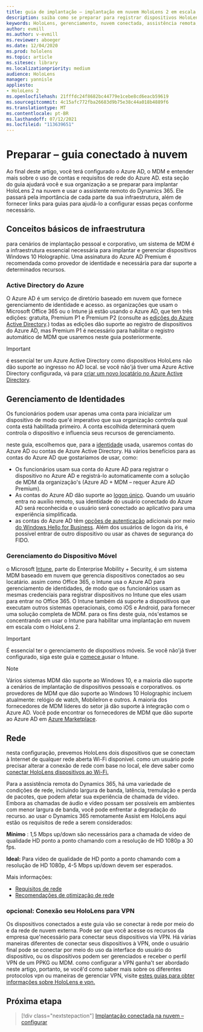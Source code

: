 ```yaml
---
title: guia de implantação – implantação em nuvem HoloLens 2 em escala com o auxílio remoto-preparar
description: saiba como se preparar para registrar dispositivos HoloLens em uma rede conectada na nuvem usando o azure active directory e o gerenciamento de identidades.
keywords: HoloLens, gerenciamento, nuvem conectada, assistência remota, AAD, Azure AD, MDM, gerenciamento de dispositivo móvel
author: evmill
ms.author: v-evmill
ms.reviewer: aboeger
ms.date: 12/04/2020
ms.prod: hololens
ms.topic: article
ms.sitesec: library
ms.localizationpriority: medium
audience: HoloLens
manager: yannisle
appliesto:
- HoloLens 2
ms.openlocfilehash: 21fffdc24f8682bc44779e1cebe8cd6eacb59619
ms.sourcegitcommit: 4c15afc772fba26683d9b75e38c44a018b4889f6
ms.translationtype: MT
ms.contentlocale: pt-BR
ms.lasthandoff: 07/12/2021
ms.locfileid: "113639651"
---
```

# <a name="prepare---cloud-connected-guide"></a>Preparar – guia conectado à nuvem

Ao final deste artigo, você terá configurado o Azure AD, o MDM e entender mais sobre o uso de contas e requisitos de rede do Azure AD. esta seção do guia ajudará você e sua organização a se preparar para implantar HoloLens 2 na nuvem e usar o assistente remoto do Dynamics 365. Ele passará pela importância de cada parte da sua infraestrutura, além de fornecer links para guias para ajudá-lo a configurar essas peças conforme necessário.

## <a name="infrastructure-essentials"></a>Conceitos básicos de infraestrutura

para cenários de implantação pessoal e corporativo, um sistema de MDM é a infraestrutura essencial necessária para implantar e gerenciar dispositivos Windows 10 Holographic. Uma assinatura do Azure AD Premium é recomendada como provedor de identidade e necessária para dar suporte a determinados recursos.

### <a name="azure-active-directory"></a>Active Directory do Azure

O Azure AD é um serviço de diretório baseado em nuvem que fornece gerenciamento de identidade e acesso. as organizações que usam o Microsoft Office 365 ou o Intune já estão usando o Azure AD, que tem três edições: gratuita, Premium P1 e Premium P2 (consulte as [edições do Azure Active Directory](https://azure.microsoft.com/documentation/articles/active-directory-editions).) todas as edições dão suporte ao registro de dispositivos do Azure AD, mas Premium P1 é necessário para habilitar o registro automático de MDM que usaremos neste guia posteriormente.

> [!IMPORTANT]
> é essencial ter um Azure Active Directory como dispositivos HoloLens não dão suporte ao ingresso no AD local. se você não&#39;já tiver uma Azure Active Directory configurada, vá para [criar um novo locatário no Azure Active Directory](/azure/active-directory/fundamentals/active-directory-access-create-new-tenant).

## <a name="identity-management"></a>Gerenciamento de Identidades

Os funcionários podem usar apenas uma conta para inicializar um dispositivo de modo que&#39;é imperativo que sua organização controla qual conta está habilitada primeiro. A conta escolhida determinará quem controla o dispositivo e influencia seus recursos de gerenciamento.

neste guia, escolhemos que, para a [identidade](/hololens/hololens-identity) usada, usaremos contas do Azure AD ou contas de Azure Active Directory. Há vários benefícios para as contas do Azure AD que gostaríamos de usar, como:

- Os funcionários usam sua conta do Azure AD para registrar o dispositivo no Azure AD e registrá-lo automaticamente com a solução de MDM da organização&#39;s (Azure AD + MDM – requer Azure AD Premium).
- As contas do Azure AD dão suporte ao [logon único](/azure/active-directory/manage-apps/what-is-single-sign-on). Quando um usuário entra no auxílio remoto, sua identidade do usuário conectado do Azure AD será reconhecida e o usuário será conectado ao aplicativo para uma experiência simplificada.
- as contas do Azure AD têm [opções de autenticação](/hololens/hololens-identity) adicionais por meio [do Windows Hello for Business](/windows/security/identity-protection/hello-for-business/hello-identity-verification). Além dos usuários de logon da íris, é possível entrar de outro dispositivo ou usar as chaves de segurança do FIDO.

### <a name="mobile-device-management"></a>Gerenciamento do Dispositivo Móvel

o Microsoft [Intune](/mem/intune/fundamentals/what-is-intune), parte do Enterprise Mobility + Security, é um sistema MDM baseado em nuvem que gerencia dispositivos conectados ao seu locatário. assim como Office 365, o Intune usa o Azure AD para gerenciamento de identidades, de modo que os funcionários usam as mesmas credenciais para registrar dispositivos no Intune que eles usam para entrar no Office 365. O Intune também dá suporte a dispositivos que executam outros sistemas operacionais, como iOS e Android, para fornecer uma solução completa de MDM. para os fins deste guia, nós&#39;estamos se concentrando em usar o Intune para habilitar uma implantação em nuvem em escala com o HoloLens 2.

> [!IMPORTANT]
> É essencial ter o gerenciamento de dispositivos móveis. Se você não&#39;já tiver configurado, siga este guia e [comece a](/mem/intune/fundamentals/free-trial-sign-up)usar o Intune.

> [!NOTE]
> Vários sistemas MDM dão suporte ao Windows 10, e a maioria dão suporte a cenários de implantação de dispositivos pessoais e corporativos. os provedores de MDM que dão suporte ao Windows 10 Holographic incluem atualmente: relógio de watch, MobileIron e outros. A maioria dos fornecedores de MDM líderes do setor já dão suporte à integração com o Azure AD. Você pode encontrar os fornecedores de MDM que dão suporte ao Azure AD em [Azure Marketplace](https://azure.microsoft.com/marketplace/).

## <a name="network"></a>Rede

nesta configuração, prevemos HoloLens dois dispositivos que se conectam à Internet de qualquer rede aberta Wi-Fi disponível. como um usuário pode precisar alterar a conexão de rede com base no local, ele deve saber como [conectar HoloLens dispositivos ao Wi-Fi.](/hololens/hololens-network)

Para a assistência remota do Dynamics 365, há uma variedade de condições de rede, incluindo largura de banda, latência, tremulação e perda de pacotes, que podem afetar sua experiência de chamada de vídeo. Embora as chamadas de áudio e vídeo possam ser possíveis em ambientes com menor largura de banda, você pode enfrentar a degradação do recurso. ao usar o Dynamics 365 remotamente Assist em HoloLens aqui estão os requisitos de rede a serem considerados:

**Mínimo** : 1,5 Mbps up/down são necessários para a chamada de vídeo de qualidade HD ponto a ponto chamando com a resolução de HD 1080p a 30 fps.

**Ideal:** Para vídeo de qualidade de HD ponto a ponto chamando com a resolução de HD 1080p, 4-5 Mbps up/down devem ser esperados.

Mais informações:

- [Requisitos de rede](/dynamics365/mixed-reality/remote-assist/requirements#network-requirements)
- [Recomendações de otimização de rede](/dynamics365/mixed-reality/remote-assist/requirements#dynamics-365-remote-assist-hololens)

### <a name="optional-connect-your-hololens-to-vpn"></a>opcional: Conexão seu HoloLens para VPN

Os dispositivos conectados a este guia vão se conectar à rede por meio do e da rede de nuvem externa. Pode ser que você acesse os recursos da empresa que&#39;necessário para conectar seus dispositivos via VPN. Há várias maneiras diferentes de conectar seus dispositivos à VPN, onde o usuário final pode se conectar por meio do uso da interface do usuário do dispositivo, ou os dispositivos podem ser gerenciados e receber o perfil VPN de um PPKG ou MDM. como configurar a VPN ganha&#39;t ser abordado neste artigo, portanto, se você&#39;d como saber mais sobre os diferentes protocolos vpn ou maneiras de gerenciar VPN, visite [estes guias para obter informações sobre HoloLens e vpn.](/hololens/hololens-network#vpn)

## <a name="next-step"></a>Próxima etapa

> [!div class="nextstepaction"]
> [Implantação conectada na nuvem – configurar](hololens2-cloud-connected-configure.md)

